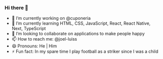 ### Hi there 👋

- 🔭 I’m currently working on @cuponeria
- 🌱 I’m currently learning HTML, CSS, JavaScript, React, React Native, Next, TypeScript
- 👯 I’m looking to collaborate on applications to make people happy
- 📫 How to reach me: @joel-luiss
- 😄 Pronouns: He | Him
- ⚡ Fun fact: In my spare time I play football as a striker since I was a child
